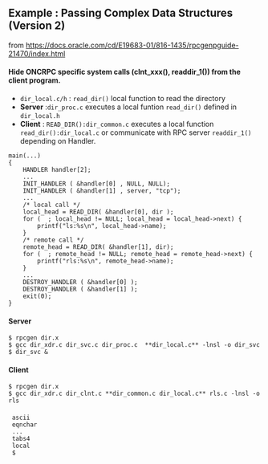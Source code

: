 

## Example : Passing Complex Data Structures (Version 2)
from  https://docs.oracle.com/cd/E19683-01/816-1435/rpcgenpguide-21470/index.html

#### Hide ONCRPC specific system calls (clnt_xxx(), readdir_1()) from the client program. 

- `dir_local.c/h` : `read_dir()` local function to read the directory
- **Server** :`dir_proc.c` executes a local funtion `read_dir()` defined in `dir_local.h`
- **Client** : `READ_DIR():dir_common.c` executes a local function `read_dir():dir_local.c` or communicate with RPC server `readdir_1()` depending on Handler.
```
main(...)
{
	HANDLER handler[2];
    ...
	INIT_HANDLER ( &handler[0] , NULL, NULL);
    INIT_HANDLER ( &handler[1] , server, "tcp");
	...
	/* local call */
	local_head = READ_DIR( &handler[0], dir );
    for (  ; local_head != NULL; local_head = local_head->next) {
	    printf("ls:%s\n", local_head->name);
	}
    /* remote call */
    remote_head = READ_DIR( &handler[1], dir);
    for (  ; remote_head != NULL; remote_head = remote_head->next) {
	    printf("rls:%s\n", remote_head->name);
	}
    ...
	DESTROY_HANDLER ( &handler[0] );
	DESTROY_HANDLER ( &handler[1] );
	exit(0);
}
```

#### Server

```
$ rpcgen dir.x
$ gcc dir_xdr.c dir_svc.c dir_proc.c  **dir_local.c** -lnsl -o dir_svc
$ dir_svc &
```
#### Client

```
$ rpcgen dir.x
$ gcc dir_xdr.c dir_clnt.c **dir_common.c dir_local.c** rls.c -lnsl -o rls 
```
#### 

```$ rls "127.0.0.1" /usr/share/lib
 ascii
 eqnchar
 ...
 tabs4
 local
 $
```
